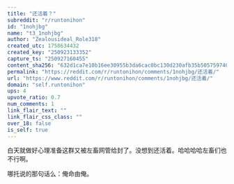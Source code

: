 ```yaml
---
title: "还活着？"
subreddit: "r/runtonihon"
id: "1nohjbg"
name: "t3_1nohjbg"
author: "Zealousideal_Role318"
created_utc: 1758634432
created_key: "250923133352"
capture_ts: "250927160455"
content_sha256: "632d1ca7e10b16ee30955b3da6cac0bc130d230afb35b50575974004be1eaa47"
permalink: "https://reddit.com/r/runtonihon/comments/1nohjbg/还活着/"
url: "https://www.reddit.com/r/runtonihon/comments/1nohjbg/还活着/"
domain: "self.runtonihon"
ups: 4
upvote_ratio: 0.7
num_comments: 1
link_flair_text: ""
link_flair_css_class: ""
over_18: false
is_self: true
---
```


白天就做好心理准备这群又被左畜网管给封了。没想到还活着。哈哈哈哈左畜们也不行啊。

哪托说的那句话么：俺命由俺。
